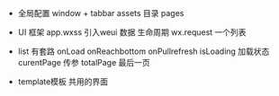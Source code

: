 - 全局配置
window + tabbar
assets 目录 pages
- UI 框架
app.wxss 引入weui
数据
 生命周期 wx.request
 一个列表 
 - list 有套路
 onLoad onReachbottom onPullrefresh
 isLoading 加载状态 
 curentPage   传参 
 totalPage 最后一页
 
 - template模板
 共用的界面
<template data={{}}>
<template name = 'loaading'/>